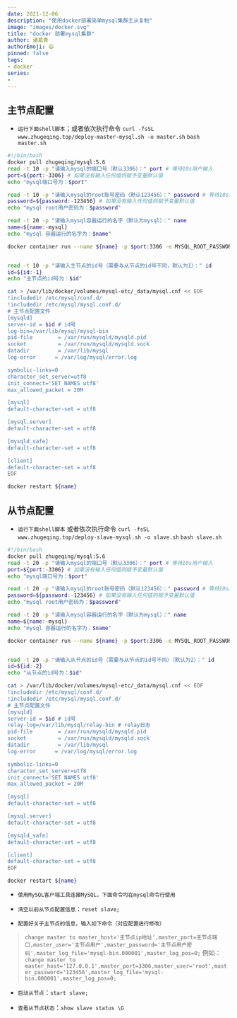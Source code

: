 ```yaml
---
date: 2021-12-06
description: "使用docker部署简单mysql集群主从复制"
image: "images/docker.svg"
title: "docker 部署mysql集群"
author: 诸葛青
authorEmoji: 😃
pinned: false
tags:
- docker
series:
- 
---
```



## 主节点配置

* `运行下面shell脚本`；或者依次执行命令 `curl -fsSL www.zhugeqing.top/deploy-master-mysql.sh -o master.sh` `bash master.sh`
```Shell:deploy-master.sh
#!/bin/bash
docker pull zhugeqing/mysql:5.6
read -t 10 -p "请输入mysql的端口号（默认3306）：" port # 等待10s用户输入
port=${port:-3306} # 如果没有输入任何值则赋予变量默认值
echo "mysql端口号为：$port"

read -t 10 -p "请输入mysql的root账号密码（默认123456）：" password # 等待10s用户输入
password=${password:-123456} # 如果没有输入任何值则赋予变量默认值
echo "mysql root用户密码为：$password"

read -t 20 -p "请输入mysql容器运行的名字（默认为mysql）：" name 
name=${name:-mysql}
echo "mysql 容器运行的名字为：$name"

docker container run --name ${name} -p $port:3306 -e MYSQL_ROOT_PASSWORD=$password -d  -v mysql-etc:/etc/mysql -v /var/lib/mysql/$name:/var/lib/mysql zhugeqing/mysql:5.6


read -t 10 -p "请输入主节点的id号（需要与从节点的id号不同，默认为1）：" id 
id=${id:-1} 
echo "主节点的id号为：$id"

cat > /var/lib/docker/volumes/mysql-etc/_data/mysql.cnf << EOF
!includedir /etc/mysql/conf.d/
!includedir /etc/mysql/mysql.conf.d/
# 主节点配置文件
[mysqld]
server-id = $id # id号
log-bin=/var/lib/mysql/mysql-bin
pid-file        = /var/run/mysqld/mysqld.pid
socket          = /var/run/mysqld/mysqld.sock
datadir         = /var/lib/mysql
log-error      = /var/log/mysql/error.log

symbolic-links=0
character_set_server=utf8
init_connect='SET NAMES utf8'
max_allowed_packet = 20M

[mysql]
default-character-set = utf8

[mysql.server]
default-character-set = utf8

[mysqld_safe]
default-character-set = utf8

[client]
default-character-set = utf8
EOF

docker restart ${name}
```

## 从节点配置

* `运行下面shell脚本` 或者依次执行命令 `curl -fsSL www.zhugeqing.top/deploy-slave-mysql.sh -o slave.sh` `bash slave.sh`
```Shell:deploy:slave.sh
#!/bin/bash
docker pull zhugeqing/mysql:5.6
read -t 20 -p "请输入mysql的端口号（默认3306）：" port # 等待10s用户输入
port=${port:-3306} # 如果没有输入任何值则赋予变量默认值
echo "mysql端口号为：$port"

read -t 20 -p "请输入mysql的root账号密码（默认123456）：" password # 等待10s用户输入
password=${password:-123456} # 如果没有输入任何值则赋予变量默认值
echo "mysql root用户密码为：$password"

read -t 20 -p "请输入mysql容器运行的名字（默认为mysql）：" name 
name=${name:-mysql}
echo "mysql 容器运行的名字为：$name"

docker container run --name ${name} -p $port:3306 -e MYSQL_ROOT_PASSWORD=$password -d  -v mysql-etc:/etc/mysql -v /var/lib/mysql/$name:/var/lib/mysql zhugeqing/mysql:5.6


read -t 20 -p "请输入从节点的id号（需要与从节点的id号不同）（默认为2）：" id 
id=${id:-2} 
echo "从节点的id号为：$id"

cat > /var/lib/docker/volumes/mysql-etc/_data/mysql.cnf << EOF
!includedir /etc/mysql/conf.d/
!includedir /etc/mysql/mysql.conf.d/
# 主节点配置文件
[mysqld]
server-id = $id # id号
relay-log=/var/lib/mysql/relay-bin # relay日志
pid-file        = /var/run/mysqld/mysqld.pid
socket          = /var/run/mysqld/mysqld.sock
datadir         = /var/lib/mysql
log-error      = /var/log/mysql/error.log

symbolic-links=0
character_set_server=utf8
init_connect='SET NAMES utf8'
max_allowed_packet = 20M

[mysql]
default-character-set = utf8

[mysql.server]
default-character-set = utf8

[mysqld_safe]
default-character-set = utf8

[client]
default-character-set = utf8
EOF

docker restart ${name}
```

* `使用MySQL客户端工具连接MySQL，下面命令均在mysql命令行使用`

* `清空以前从节点配置信息`：`reset slave;`

* `配置好关于主节点的信息，输入如下命令（对应配置进行修改）`
> `change master to master_host='主节点ip地址',master_port=主节点端口,master_user='主节点用户',master_password='主节点用户密码',master_log_file='mysql-bin.000001',master_log_pos=0;`
> 例如：`change master to master_host='127.0.0.1',master_port=3306,master_user='root',master_password='123456',master_log_file='mysql-bin.000001',master_log_pos=0;`


* `启动从节点`：`start slave;`

* `查看从节点状态`：`show slave status \G`

